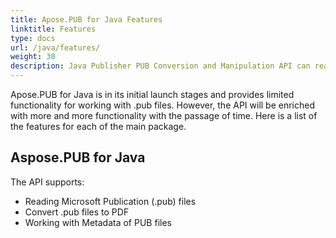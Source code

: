 ```yaml
---
title: Apose.PUB for Java Features
linktitle: Features
type: docs
url: /java/features/
weight: 30
description: Java Publisher PUB Conversion and Manipulation API can read and convert Microsoft Publication files to PDF.
---
```


Apose.PUB for Java is in its initial launch stages and provides limited functionality for working with .pub files. However, the API will be enriched with more and more functionality with the passage of time. Here is a list of the features for each of the main package.
## **Aspose.PUB for Java**
The API supports:
 * Reading Microsoft Publication (.pub) files
 * Convert .pub files to PDF
 * Working with Metadata of PUB files

